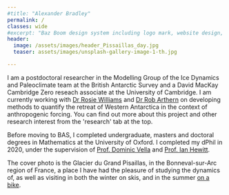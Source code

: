 ```yaml
---
#title: "Alexander Bradley"
permalink: /
classes: wide
#excerpt: "Baz Boom design system including logo mark, website design, and branding applications."
header:
  image: /assets/images/header_Pissaillas_day.jpg
  teaser: assets/images/unsplash-gallery-image-1-th.jpg

---
```


I am a postdoctoral researcher in the Modelling Group of the Ice Dynamics and Paleoclimate team at the British Antarctic Survey and a David MacKay Cambridge Zero reseach associate at the University of Cambridge. I am currently working with [Dr Rosie Williams](https://people.maths.ox.ac.uk/hewitt/) and [Dr Rob Arthern](https://www.bas.ac.uk/profile/rart/) on developing methods to quantify the retreat of Western Antarctica in the context of anthropogenic forcing. You can find out more about this project and other research interest from the 'research' tab at the top.

Before moving to BAS, I completed undergraduate, masters and doctoral degrees in Mathematics at the University of Oxford. I completed my dPhil in 2020, under the supervision of [Prof. Dominic Vella](https://people.maths.ox.ac.uk/vella/index.html) and [Prof. Ian Hewitt](https://people.maths.ox.ac.uk/hewitt/).

The cover photo is the Glacier du Grand Pisaillas, in the Bonneval-sur-Arc region of France, a place I have had the pleasure of studying the dynamics of, as well as visiting in both the winter on skis, and in the summer [on a bike](https://www.strava.com/activities/3838044782).
